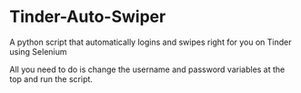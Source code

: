 # Tinder-Auto-Swiper
A python script that automatically logins and swipes right for you on Tinder using Selenium

All you need to do is change the username and password variables at the top and run the script. 
